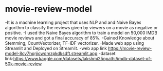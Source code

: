 # movie-review-model
-It is a machine learning project that uses NLP and and Naive Bayes algorithm to classify the reviews given by viewers on a movie as negative or positive.
-I used the Naive Bayes algorithm to train a model on 50,000 IMDB movie reviews and got a final accuracy of 85%.
-Gained Knowledge about Stemming, CountVectorizer, TF-IDF vectorizer.
-Made web app using Streamlit and Deployed on Streamlit.
-web app link https://movie-review-model-8cv7hqrjicwdmzpkdksdft.streamlit.app
-dataset link:https://www.kaggle.com/datasets/lakshmi25npathi/imdb-dataset-of-50k-movie-review

